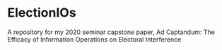 # ElectionIOs
A repository for my 2020 seminar capstone paper, Ad Captandum: The Efficacy of Information Operations on Electoral Interference
